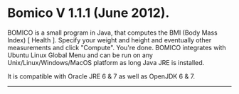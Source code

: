Bomico V 1.1.1 (June 2012).
======

BOMICO is a small program in Java, that computes the BMI (Body Mass Index) [ Health ].
Specify your weight and height and eventually other measurements and click "Compute". You're done.
BOMICO integrates with Ubuntu Linux Global Menu and can be run on any Unix/Linux/Windows/MacOS platform as long Java JRE is installed.

It is compatible with Oracle JRE 6 & 7 as well as OpenJDK 6 & 7.

-------------------------------